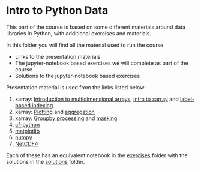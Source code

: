 # Intro to Python Data

This part of the course is based on some different materials around data libraries in Python, with additional exercises and materials.

In this folder you will find all the material used to run the course.
* Links to the presentation materials
* The jupyter-notebook based exercises we will complete as part of the course
* Solutions to the jupyter-notebook based exercises

Presentation material is used from the links listed below:

1. xarray: [Introduction to multidimensional arrays](https://geohackweek.github.io/nDarrays/01-introduction/), [intro to xarray](https://geohackweek.github.io/nDarrays/02-xarray-architecture/) and [label-based indexing](https://geohackweek.github.io/nDarrays/03-label-based-indexing/).
2. xarray: [Plotting](https://geohackweek.github.io/nDarrays/04-plotting/) and [aggregation](https://geohackweek.github.io/nDarrays/05-aggregation/)
3. xarray: [Groupby processing](https://geohackweek.github.io/nDarrays/07-groupby-processing/) and [masking](https://geohackweek.github.io/nDarrays/09-masking/)
4. [cf-python]()
5. [matplotlib](https://matplotlib.org/stable/users/explain/quick_start.html)
6. [numpy](https://numpy.org/doc/stable/user/quickstart.html)
7. [NetCDF4](https://unidata.github.io/netcdf4-python/#tutorial)

Each of these has an equivalent notebook in the [exercises](/python-data/exercises) folder with the solutions in the [solutions](python-data/solutions) folder. 